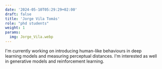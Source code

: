 ```yaml
---
date: '2024-05-10T05:29:29+02:00'
draft: false
title: 'Jorge Vila Tomás'
role: "phd students"
weight: 1
params:
  img: Jorge_Vila.webp
---
```


I'm currently working on introducing human-like behaviours in deep learning models and measuring perceptual distances. I'm interested as well in generative models and reinforcement learning.
